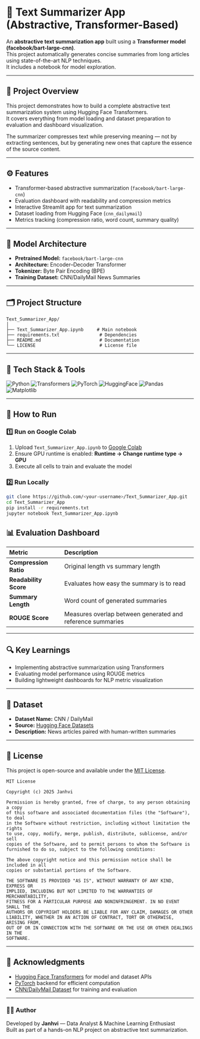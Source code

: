 # 🧠 Text Summarizer App (Abstractive, Transformer-Based)

An **abstractive text summarization app** built using a **Transformer model (facebook/bart-large-cnn)**.  
This project automatically generates concise summaries from long articles using state-of-the-art NLP techniques.  
It includes a notebook for model exploration.

---

## 🧩 Project Overview

This project demonstrates how to build a complete abstractive text summarization system using Hugging Face Transformers.  
It covers everything from model loading and dataset preparation to evaluation and dashboard visualization.

The summarizer compresses text while preserving meaning — not by extracting sentences, but by generating new ones that capture the essence of the source content.

---

## ⚙️ Features

- Transformer-based abstractive summarization (`facebook/bart-large-cnn`)  
- Evaluation dashboard with readability and compression metrics  
- Interactive Streamlit app for text summarization  
- Dataset loading from Hugging Face (`cnn_dailymail`)  
- Metrics tracking (compression ratio, word count, summary quality)

---

## 🧠 Model Architecture

- **Pretrained Model:** `facebook/bart-large-cnn`  
- **Architecture:** Encoder–Decoder Transformer  
- **Tokenizer:** Byte Pair Encoding (BPE)  
- **Training Dataset:** CNN/DailyMail News Summaries  

---

## 🗂️ Project Structure

```
Text_Summarizer_App/
│
├── Text_Summarizer_App.ipynb     # Main notebook
├── requirements.txt               # Dependencies
├── README.md                      # Documentation
└── LICENSE                        # License file
```

---

## 🧰 Tech Stack & Tools

![Python](https://img.shields.io/badge/Python-3776AB?style=flat&logo=python&logoColor=white)
![Transformers](https://img.shields.io/badge/Transformers-FF6F00?style=flat&logo=huggingface&logoColor=white)
![PyTorch](https://img.shields.io/badge/PyTorch-EE4C2C?style=flat&logo=pytorch&logoColor=white)
![HuggingFace](https://img.shields.io/badge/HuggingFace-D00000?style=flat&logo=huggingface&logoColor=white)
![Pandas](https://img.shields.io/badge/Pandas-150458?style=flat&logo=pandas&logoColor=white)
![Matplotlib](https://img.shields.io/badge/Matplotlib-005C84?style=flat&logo=matplotlib&logoColor=white)

---

## 🚀 How to Run

### 1️⃣ Run on Google Colab
1. Upload `Text_Summarizer_App.ipynb` to [Google Colab](https://colab.research.google.com)  
2. Ensure GPU runtime is enabled: **Runtime → Change runtime type → GPU**  
3. Execute all cells to train and evaluate the model

### 2️⃣ Run Locally
```bash
git clone https://github.com/<your-username>/Text_Summarizer_App.git
cd Text_Summarizer_App
pip install -r requirements.txt
jupyter notebook Text_Summarizer_App.ipynb
```

## 📊 Evaluation Dashboard

| Metric | Description |
|:--|:--|
| **Compression Ratio** | Original length vs summary length |
| **Readability Score** | Evaluates how easy the summary is to read |
| **Summary Length** | Word count of generated summaries |
| **ROUGE Score** | Measures overlap between generated and reference summaries |

---

## 🔍 Key Learnings

- Implementing abstractive summarization using Transformers  
- Evaluating model performance using ROUGE metrics  
- Building lightweight dashboards for NLP metric visualization  

---

## 📁 Dataset

- **Dataset Name:** CNN / DailyMail  
- **Source:** [Hugging Face Datasets](https://huggingface.co/datasets/cnn_dailymail)  
- **Description:** News articles paired with human-written summaries  

---

## 🧾 License

This project is open-source and available under the [MIT License](LICENSE).

```
MIT License

Copyright (c) 2025 Janhvi

Permission is hereby granted, free of charge, to any person obtaining a copy
of this software and associated documentation files (the "Software"), to deal
in the Software without restriction, including without limitation the rights
to use, copy, modify, merge, publish, distribute, sublicense, and/or sell
copies of the Software, and to permit persons to whom the Software is
furnished to do so, subject to the following conditions:

The above copyright notice and this permission notice shall be included in all
copies or substantial portions of the Software.

THE SOFTWARE IS PROVIDED "AS IS", WITHOUT WARRANTY OF ANY KIND, EXPRESS OR
IMPLIED, INCLUDING BUT NOT LIMITED TO THE WARRANTIES OF MERCHANTABILITY,
FITNESS FOR A PARTICULAR PURPOSE AND NONINFRINGEMENT. IN NO EVENT SHALL THE
AUTHORS OR COPYRIGHT HOLDERS BE LIABLE FOR ANY CLAIM, DAMAGES OR OTHER
LIABILITY, WHETHER IN AN ACTION OF CONTRACT, TORT OR OTHERWISE, ARISING FROM,
OUT OF OR IN CONNECTION WITH THE SOFTWARE OR THE USE OR OTHER DEALINGS IN THE
SOFTWARE.
```

---

## 🌟 Acknowledgments

- [Hugging Face Transformers](https://huggingface.co/transformers/) for model and dataset APIs  
- [PyTorch](https://pytorch.org/) backend for efficient computation    
- [CNN/DailyMail Dataset](https://huggingface.co/datasets/cnn_dailymail) for training and evaluation  

---

### 👩‍💻 Author
Developed by **Janhvi** — Data Analyst & Machine Learning Enthusiast  
Built as part of a hands-on NLP project on abstractive text summarization.

